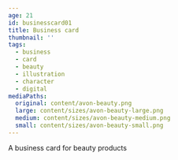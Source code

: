 ```yaml
---
age: 21
id: businesscard01
title: Business card
thumbnail: ''
tags:
  - business
  - card
  - beauty
  - illustration
  - character
  - digital
mediaPaths:
  original: content/avon-beauty.png
  large: content/sizes/avon-beauty-large.png
  medium: content/sizes/avon-beauty-medium.png
  small: content/sizes/avon-beauty-small.png
---
```

A business card for beauty products